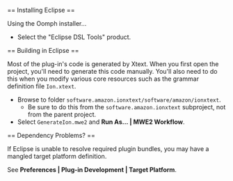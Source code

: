 == Installing Eclipse ==

Using the Oomph installer...
  * Select the "Eclipse DSL Tools" product.

== Building in Eclipse ==

Most of the plug-in's code is generated by Xtext. When you first open the 
project, you'll need to generate this code manually. You'll also need to do
this when you modify various core resources such as the grammar definition
file `Ion.xtext`.

  * Browse to folder `software.amazon.ionxtext/software/amazon/ionxtext`.
    * Be sure to do this from the `software.amazon.ionxtext` subproject, not
      from the parent project.
  * Select `GenerateIon.mwe2` and **Run As... | MWE2 Workflow**.

== Dependency Problems? ==

If Eclipse is unable to resolve required plugin bundles, you may have a mangled
target platform definition.

See **Preferences | Plug-in Development | Target Platform**.
